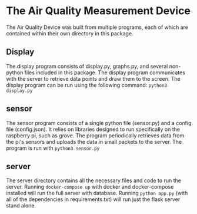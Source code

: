 # The Air Quality Measurement Device
The Air Quality Device was built from multiple programs, each of which
are contained within their own directory in this package.

## Display
The display program consists of display.py, graphs.py, and several non-python
files included in this package. The display program communicates with the server
to retrieve data points and draw them to the screen. The display program can be run
using the following command: `python3 display.py`  

## sensor
The sensor program consists of a single python file (sensor.py) and a config file
(config.json). It relies on libraries designed to run specifically on the raspberry pi,
such as grove. The program periodically retrieves data from the pi's sensors and uploads
the data in small packets to the server. The program is run with `python3 sensor.py`

## server
The server directory contains all the necessary files and code to run the server.
Running `docker-compose up` with docker and docker-compose installed will run the full server with database. Running `python app.py` (with all of the dependencies in requirements.txt) will run just the flask server stand alone.
